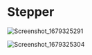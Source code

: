 # Stepper

![Screenshot_1679325291](https://user-images.githubusercontent.com/51033703/226387423-3716624e-2bc1-49d4-a5ff-eec2fb4dde81.png)

![Screenshot_1679325304](https://user-images.githubusercontent.com/51033703/226386943-c5474fee-da01-40f8-8407-d61807816fba.png)




